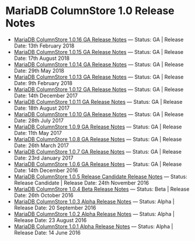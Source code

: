 # MariaDB ColumnStore 1.0 Release Notes

- [MariaDB ColumnStore 1.0.16 GA Release Notes](/columns-storage-engines-and-plugins/storage-engines/mariadb-columnstore/columnstore-release-notes/mariadb-columnstore-10-release-notes/mariadb-columnstore-1016-ga-release-notes/) — Status: GA | Release Date: 13th February 2018
- [MariaDB ColumnStore 1.0.15 GA Release Notes](/columns-storage-engines-and-plugins/storage-engines/mariadb-columnstore/columnstore-release-notes/mariadb-columnstore-10-release-notes/mariadb-columnstore-1015-ga-release-notes/) — Status: GA | Release Date: 17th August 2018
- [MariaDB ColumnStore 1.0.14 GA Release Notes](/columns-storage-engines-and-plugins/storage-engines/mariadb-columnstore/columnstore-release-notes/mariadb-columnstore-10-release-notes/mariadb-columnstore-1014-ga-release-notes/) — Status: GA | Release Date: 29th May 2018
- [MariaDB ColumnStore 1.0.13 GA Release Notes](/columns-storage-engines-and-plugins/storage-engines/mariadb-columnstore/columnstore-release-notes/mariadb-columnstore-10-release-notes/mariadb-columnstore-1013-ga-release-notes/) — Status: GA | Release Date: 9th February 2018
- [MariaDB ColumnStore 1.0.12 GA Release Notes](/columns-storage-engines-and-plugins/storage-engines/mariadb-columnstore/columnstore-release-notes/mariadb-columnstore-10-release-notes/mariadb-columnstore-1012-ga-release-notes/) — Status: GA | Release Date: 14th December 2017
- [MariaDB ColumnStore 1.0.11 GA Release Notes](/columns-storage-engines-and-plugins/storage-engines/mariadb-columnstore/columnstore-release-notes/mariadb-columnstore-10-release-notes/mariadb-columnstore-1011-ga-release-notes/) — Status: GA | Release Date: 18th August 2017
- [MariaDB ColumnStore 1.0.10 GA Release Notes](/columns-storage-engines-and-plugins/storage-engines/mariadb-columnstore/columnstore-release-notes/mariadb-columnstore-10-release-notes/mariadb-columnstore-1010-ga-release-notes/) — Status: GA | Release Date: 28th July 2017
- [MariaDB ColumnStore 1.0.9 GA Release Notes](/columns-storage-engines-and-plugins/storage-engines/mariadb-columnstore/columnstore-release-notes/mariadb-columnstore-10-release-notes/mariadb-columnstore-109-ga-release-notes/) — Status: GA | Release Date: 11th May 2017
- [MariaDB ColumnStore 1.0.8 GA Release Notes](/columns-storage-engines-and-plugins/storage-engines/mariadb-columnstore/columnstore-release-notes/mariadb-columnstore-10-release-notes/mariadb-columnstore-108-ga-release-notes/) — Status: GA | Release Date: 26th March 2017
- [MariaDB ColumnStore 1.0.7 GA Release Notes](/columns-storage-engines-and-plugins/storage-engines/mariadb-columnstore/columnstore-release-notes/mariadb-columnstore-10-release-notes/mariadb-columnstore-107-ga-release-notes/) — Status: GA | Release Date: 23rd January 2017
- [MariaDB ColumnStore 1.0.6 GA Release Notes](/columns-storage-engines-and-plugins/storage-engines/mariadb-columnstore/columnstore-release-notes/mariadb-columnstore-10-release-notes/mariadb-columnstore-106-ga-release-notes/) — Status: GA | Release Date: 14th December 2016
- [MariaDB ColumnStore 1.0.5 Release Candidate Release Notes](/columns-storage-engines-and-plugins/storage-engines/mariadb-columnstore/columnstore-release-notes/mariadb-columnstore-10-release-notes/mariadb-columnstore-105-release-candidate-release-notes/) — Status: Release Candidate | Release Date: 24th November 2016
- [MariaDB ColumnStore 1.0.4 Beta Release Notes](/columns-storage-engines-and-plugins/storage-engines/mariadb-columnstore/columnstore-release-notes/mariadb-columnstore-10-release-notes/mariadb-columnstore-104-beta-release-notes/) — Status: Beta | Release Date: 26th October 2016
- [MariaDB ColumnStore 1.0.3 Alpha Release Notes](/columns-storage-engines-and-plugins/storage-engines/mariadb-columnstore/columnstore-release-notes/mariadb-columnstore-10-release-notes/mariadb-columnstore-103-alpha-release-notes/) — Status: Alpha | Release Date: 20 September 2016
- [MariaDB ColumnStore 1.0.2 Alpha Release Notes](/columns-storage-engines-and-plugins/storage-engines/mariadb-columnstore/columnstore-release-notes/mariadb-columnstore-10-release-notes/mariadb-columnstore-102-alpha-release-notes/) — Status: Alpha | Release Date: 23 August 2016
- [MariaDB ColumnStore 1.0.1 Alpha Release Notes](/columns-storage-engines-and-plugins/storage-engines/mariadb-columnstore/columnstore-release-notes/mariadb-columnstore-10-release-notes/mariadb-columnstore-101-alpha-release-notes/) — Status: Alpha | Release Date: 14 June 2016